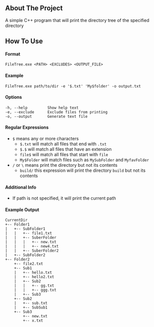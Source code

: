 ## About The Project
A simple C++ program that will print the directory tree of the specified directory

## How To Use
#### Format
```
FileTree.exe <PATH> <EXCLUDES> <OUTPUT_FILE>
```

#### Example
```
FileTree.exe path/to/dir -e '$.txt' 'My$folder' -o output.txt
```

#### Options
```
-h, --help         Show help text
-e, --exclude      Exclude files from printing
-o, --output       Generate text file
```

#### Regular Expressions
- `$` means any or more characters
  - `$.txt` will match all files that end with `.txt`
  - `$.$` will match all files that have an extension
  - `file$` will match all files that start with `file`
  - `My$Folder` will match files such as `MySubFolder` and `MyfavFolder`
- `/` or `\` means print the directory but not its contents
  - `build/` this expression will print the directory `build` but not its contents

#### Additional Info
- If path is not specified, it will print the current path

#### Example Output
```
CurrentDir
+-- Folder1
|   +-- SubFolder1
|   |   +-- file1.txt
|   |   +-- SuberFolder
|   |   |   +-- new.txt
|   |   |   +-- new4.txt
|   |   +-- SuberFolder2
|   +-- SubFolder2
+-- Folder2
    +-- file2.txt
    +-- Sub1
    |   +-- hello.txt
    |   +-- hello2.txt
    |   +-- Sub2
    |   |   +-- gg.txt
    |   |   +-- ggg.txt
    |   +-- Sub3
    +-- Sub2
    |   +-- sub.txt
    |   +-- SubSub1
    +-- Sub3
        +-- new.txt
        +-- x.txt
```

